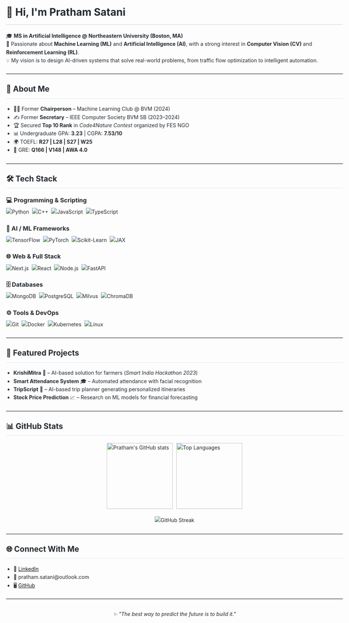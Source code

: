 <!DOCTYPE html>
<html>
<head>
    <meta charset="UTF-8">
</head>
<body style="font-family: -apple-system, BlinkMacSystemFont, 'Segoe UI', Helvetica, Arial, sans-serif; line-height: 1.6; color: #24292e; max-width: 1200px; margin: 0 auto; padding: 20px;">

<h1 style="border-bottom: 2px solid #e1e4e8; padding-bottom: 10px;">👋 Hi, I'm Pratham Satani</h1>

<p>🎓 <strong>MS in Artificial Intelligence @ Northeastern University (Boston, MA)</strong><br>
🌟 Passionate about <strong>Machine Learning (ML)</strong> and <strong>Artificial Intelligence (AI)</strong>, with a strong interest in <strong>Computer Vision (CV)</strong> and <strong>Reinforcement Learning (RL)</strong>.<br>
💡 My vision is to design AI-driven systems that solve real-world problems, from traffic flow optimization to intelligent automation.</p>

<hr style="border: none; border-top: 1px solid #e1e4e8; margin: 24px 0;">

<h2 style="border-bottom: 1px solid #e1e4e8; padding-bottom: 8px; margin-top: 24px;">🚀 About Me</h2>
<ul style="padding-left: 20px;">
    <li>🧑‍💻 Former <strong>Chairperson</strong> – Machine Learning Club @ BVM (2024)</li>
    <li>✍️ Former <strong>Secretary</strong> – IEEE Computer Society BVM SB (2023–2024)</li>
    <li>🏆 Secured <strong>Top 10 Rank</strong> in <em>Code4Nature Contest</em> organized by FES NGO</li>
    <li>📊 Undergraduate GPA: <strong>3.23</strong> | CGPA: <strong>7.53/10</strong></li>
    <li>🌍 TOEFL: <strong>R27 | L28 | S27 | W25</strong></li>
    <li>📝 GRE: <strong>Q166 | V148 | AWA 4.0</strong></li>
</ul>

<hr style="border: none; border-top: 1px solid #e1e4e8; margin: 24px 0;">

<h2 style="border-bottom: 1px solid #e1e4e8; padding-bottom: 8px; margin-top: 24px;">🛠️ Tech Stack</h2>

<div style="margin: 20px 0;">
    <h3 style="margin-top: 16px; margin-bottom: 8px;">💻 Programming & Scripting</h3>
    <div style="display: flex; flex-wrap: wrap; gap: 8px; align-items: center;">
        <img src="https://img.shields.io/badge/Python-3776AB?style=for-the-badge&logo=python&logoColor=white" alt="Python">
        <img src="https://img.shields.io/badge/C++-00599C?style=for-the-badge&logo=cplusplus&logoColor=white" alt="C++">
        <img src="https://img.shields.io/badge/JavaScript-F7E01D?style=for-the-badge&logo=javascript&logoColor=black" alt="JavaScript">
        <img src="https://img.shields.io/badge/TypeScript-3178C6?style=for-the-badge&logo=typescript&logoColor=white" alt="TypeScript">
    </div>
</div>

<div style="margin: 20px 0;">
    <h3 style="margin-top: 16px; margin-bottom: 8px;">🧠 AI / ML Frameworks</h3>
    <div style="display: flex; flex-wrap: wrap; gap: 8px; align-items: center;">
        <img src="https://img.shields.io/badge/TensorFlow-FF6F00?style=for-the-badge&logo=tensorflow&logoColor=white" alt="TensorFlow">
        <img src="https://img.shields.io/badge/PyTorch-EE4C2C?style=for-the-badge&logo=pytorch&logoColor=white" alt="PyTorch">
        <img src="https://img.shields.io/badge/Scikit--Learn-F7931E?style=for-the-badge&logo=scikitlearn&logoColor=white" alt="Scikit-Learn">
        <img src="https://img.shields.io/badge/JAX-FFB500?style=for-the-badge&logo=google&logoColor=black" alt="JAX">
    </div>
</div>

<div style="margin: 20px 0;">
    <h3 style="margin-top: 16px; margin-bottom: 8px;">🌐 Web & Full Stack</h3>
    <div style="display: flex; flex-wrap: wrap; gap: 8px; align-items: center;">
        <img src="https://img.shields.io/badge/Next.js-000000?style=for-the-badge&logo=nextdotjs&logoColor=white" alt="Next.js">
        <img src="https://img.shields.io/badge/React-61DAFB?style=for-the-badge&logo=react&logoColor=black" alt="React">
        <img src="https://img.shields.io/badge/Node.js-339933?style=for-the-badge&logo=node.js&logoColor=white" alt="Node.js">
        <img src="https://img.shields.io/badge/FastAPI-009688?style=for-the-badge&logo=fastapi&logoColor=white" alt="FastAPI">
    </div>
</div>

<div style="margin: 20px 0;">
    <h3 style="margin-top: 16px; margin-bottom: 8px;">🗄️ Databases</h3>
    <div style="display: flex; flex-wrap: wrap; gap: 8px; align-items: center;">
        <img src="https://img.shields.io/badge/MongoDB-47A248?style=for-the-badge&logo=mongodb&logoColor=white" alt="MongoDB">
        <img src="https://img.shields.io/badge/PostgreSQL-4169E1?style=for-the-badge&logo=postgresql&logoColor=white" alt="PostgreSQL">
        <img src="https://img.shields.io/badge/Milvus-00B8D9?style=for-the-badge&logo=milvus&logoColor=white" alt="Milvus">
        <img src="https://img.shields.io/badge/ChromaDB-5A20CB?style=for-the-badge&logo=chromadb&logoColor=white" alt="ChromaDB">
    </div>
</div>

<div style="margin: 20px 0;">
    <h3 style="margin-top: 16px; margin-bottom: 8px;">⚙️ Tools & DevOps</h3>
    <div style="display: flex; flex-wrap: wrap; gap: 8px; align-items: center;">
        <img src="https://img.shields.io/badge/Git-F05032?style=for-the-badge&logo=git&logoColor=white" alt="Git">
        <img src="https://img.shields.io/badge/Docker-2496ED?style=for-the-badge&logo=docker&logoColor=white" alt="Docker">
        <img src="https://img.shields.io/badge/Kubernetes-326CE5?style=for-the-badge&logo=kubernetes&logoColor=white" alt="Kubernetes">
        <img src="https://img.shields.io/badge/Linux-FCC624?style=for-the-badge&logo=linux&logoColor=black" alt="Linux">
    </div>
</div>

<hr style="border: none; border-top: 1px solid #e1e4e8; margin: 24px 0;">

<h2 style="border-bottom: 1px solid #e1e4e8; padding-bottom: 8px; margin-top: 24px;">📂 Featured Projects</h2>
<ul style="padding-left: 20px;">
    <li><strong>KrishiMitra</strong> 🌱 – AI-based solution for farmers (<em>Smart India Hackathon 2023</em>)</li>
    <li><strong>Smart Attendance System</strong> 🎓 – Automated attendance with facial recognition</li>
    <li><strong>TripScript</strong> 🧳 – AI-based trip planner generating personalized itineraries</li>
    <li><strong>Stock Price Prediction</strong> 📈 – Research on ML models for financial forecasting</li>
</ul>

<hr style="border: none; border-top: 1px solid #e1e4e8; margin: 24px 0;">

<h2 style="border-bottom: 1px solid #e1e4e8; padding-bottom: 8px; margin-top: 24px;">📊 GitHub Stats</h2>
<div style="display: flex; justify-content: center; gap: 10px; flex-wrap: wrap; margin: 20px 0;">
    <img src="https://github-readme-stats.vercel.app/api?username=prathamsatani&show_icons=true&theme=radical" alt="Pratham's GitHub stats" style="height: 180px;">
    <img src="https://github-readme-stats.vercel.app/api/top-langs/?username=prathamsatani&layout=compact&theme=radical" alt="Top Languages" style="height: 180px;">
</div>
<div style="text-align: center;">
    <img src="https://github-readme-streak-stats.herokuapp.com?user=prathamsatani&theme=radical" alt="GitHub Streak">
</div>

<hr style="border: none; border-top: 1px solid #e1e4e8; margin: 24px 0;">

<h2 style="border-bottom: 1px solid #e1e4e8; padding-bottom: 8px; margin-top: 24px;">🌐 Connect With Me</h2>
<ul style="padding-left: 20px;">
    <li>💼 <a href="https://www.linkedin.com/in/pratham-satani">LinkedIn</a></li>
    <li>📧 pratham.satani@outlook.com</li>
    <li>🖥️ <a href="https://github.com/prathamsatani">GitHub</a></li>
</ul>

<hr style="border: none; border-top: 1px solid #e1e4e8; margin: 24px 0;">

<p style="text-align: center; font-style: italic; margin-top: 30px;">✨ <em>"The best way to predict the future is to build it."</em></p>

</body>
</html>
